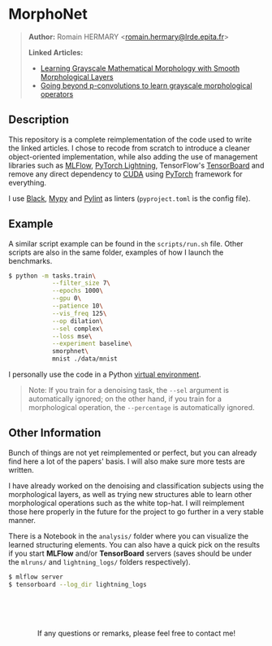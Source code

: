 # MorphoNet

> __Author:__ Romain HERMARY <<romain.hermary@lrde.epita.fr>>
>
> __Linked Articles:__
> - [Learning Grayscale Mathematical Morphology with Smooth Morphological Layers](https://link.springer.com/article/10.1007/s10851-022-01091-1)
> - [Going beyond p-convolutions to learn grayscale morphological operators](https://arxiv.org/abs/2102.10038)

## Description

This repository is a complete reimplementation of the code used to write the linked articles. I chose to recode from scratch to introduce a cleaner object-oriented implementation, while also adding the use of management libraries such as [MLFlow](https://www.mlflow.org/), [PyTorch Lightning](https://pytorchlightning.ai/), TensorFlow's [TensorBoard](https://www.tensorflow.org/tensorboard) and remove any direct dependency to [CUDA](https://developer.nvidia.com/cuda-toolkit) using [PyTorch](https://pytorch.org/) framework for everything.

I use [Black](https://black.readthedocs.io/en/stable/), [Mypy](https://mypy.readthedocs.io/en/stable/index.html) and [Pylint](https://pylint.pycqa.org/en/latest/) as linters (`pyproject.toml` is the config file).

## Example

A similar script example can be found in the `scripts/run.sh` file.
Other scripts are also in the same folder, examples of how I launch the benchmarks.

```bash
$ python -m tasks.train\
            --filter_size 7\
            --epochs 1000\
            --gpu 0\
            --patience 10\
            --vis_freq 125\
            --op dilation\
            --sel complex\
            --loss mse\
            --experiment baseline\
            smorphnet\
            mnist ./data/mnist
```

I personally use the code in a Python [virtual environment](https://docs.python.org/3/library/venv.html).

> Note: If you train for a denoising task, the `--sel` argument is automatically ignored; on the other hand, if you train for a morphological operation, the `--percentage` is automatically ignored.

## Other Information

Bunch of things are not yet reimplemented or perfect, but you can already find here a lot of the papers' basis. I will also make sure more tests are written.

I have already worked on the denoising and classification subjects using the morphological layers, as well as trying new structures able to learn other morphological operations such as the white top-hat. I will reimplement those here properly in the future for the project to go further in a very stable manner.

There is a Notebook in the `analysis/` folder where you can visualize the learned structuring elements. You can also have a quick pick on the results if you start __MLFlow__ and/or __TensorBoard__ servers (saves should be under the `mlruns/` and `lightning_logs/` folders respectively).

```bash
$ mlflow server
$ tensorboard --log_dir lightning_logs
```

<br><br><br>

<p style="text-align: center;">
If any questions or remarks, please feel free to contact me!
</p>